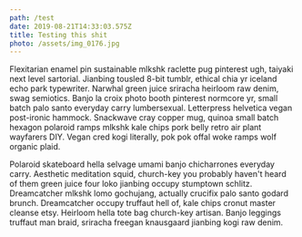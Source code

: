 ```yaml
---
path: /test
date: 2019-08-21T14:33:03.575Z
title: Testing this shit
photo: /assets/img_0176.jpg
---
```

Flexitarian enamel pin sustainable mlkshk raclette pug pinterest ugh, taiyaki next level sartorial. Jianbing tousled 8-bit tumblr, ethical chia yr iceland echo park typewriter. Narwhal green juice sriracha heirloom raw denim, swag semiotics. Banjo la croix photo booth pinterest normcore yr, small batch palo santo everyday carry lumbersexual. Letterpress helvetica vegan post-ironic hammock. Snackwave cray copper mug, quinoa small batch hexagon polaroid ramps mlkshk kale chips pork belly retro air plant wayfarers DIY. Vegan cred kogi literally, pok pok offal woke ramps wolf organic plaid.



Polaroid skateboard hella selvage umami banjo chicharrones everyday carry. Aesthetic meditation squid, church-key you probably haven't heard of them green juice four loko jianbing occupy stumptown schlitz. Dreamcatcher mlkshk lomo gochujang, actually crucifix palo santo godard brunch. Dreamcatcher occupy truffaut hell of, kale chips cronut master cleanse etsy. Heirloom hella tote bag church-key artisan. Banjo leggings truffaut man braid, sriracha freegan knausgaard jianbing kogi raw denim.
